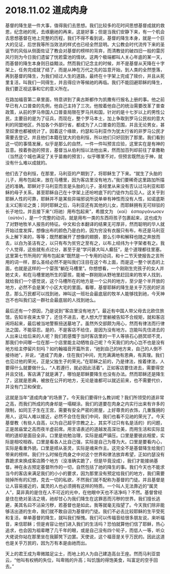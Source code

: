# 2018.11.02 道成肉身

基督的降生是一件大事，值得我们去思想。我们比较多的花时间思想基督成就的救恩，纪念祂的死，去琢磨祂的再来，这是好事；但是当我们安静下来，有一个机会去思想基督在地上完整的历程，我们不得不看到说，基督的降生本身，就是一个巨大的见证，后世我等所当效法的样式也已经全然显明。大公教会时代流传下来的圣诞节的风俗从侧面佐证了教会对基督的榜样的背弃，而清教徒的破四旧一般的雷厉风行则为今日我们遗留了恍若雷池的情状。这两个极端都叫人关心年底的某一天，而基督的降生本身则日益黯淡。然而我们记念主的时候，并不是基督从天降在十字架上，任务完成就了结了，而是从神在万代之先的旨意开始，到人类的全然堕落，再到基督的降生，为我们经过人生的道路，最终在十字架上完成了赎价，并且从死里复活，叫我们一同得生，并且得应许等候祂的再临。我们不能回避耶稣的降生，我们要正视这事和它的意义所在。

在路加福音第二章里面，特意讲到了奥古斯都作为凯撒有行报名上册的事。他之前早已有人口普查的先例，他自己主持了三次。他按着他自己的统治需要改革了普查政策，从前的罗马帝国人口普查局限在罗马共和国，针对的是十七岁以上的男性公民，主要目的是为了征兵，而现在，整个罗马本土，加上争取到罗马公民权的意大利的同盟地区，外加各个外部行省，都成为了人口普查的范围，并且无论男女，甚至奴隶也都被统计了。因着这个缘故，约瑟和马利亚作为犹太行省的非罗马公民才需要去登记，并且他们本籍在犹大的伯利恒，所以他们只好回到了那里。我们看到这一切的事情发展，似乎是那么的自然，一件一件叫预言应验，这里实在是有神的旨意。按着弥迦的预言，基督当从伯利恒以法他出来，然而加百列却前往了拿撒勒（当然这个城也满足了关乎苗裔的预言），似乎哪里不对，但预言既然出于神，就没有什么难以成就的。

他们去了伯利恒，在那里，马利亚的产期到了，将耶稣生了下来。“就生了头胎的儿子，用布包起来，放在马槽里，因为客店里没有地方。”我们要稀奇这里路加所描述的准确。耶稣对于马利亚而言是头胎的儿子，圣经里从来没有否认过马利亚和耶稣的母子关系，甚至耶稣自己在十字架上还吩咐底下的门徒作为后见人。这关乎到耶稣人性的可靠，耶稣并不是某些异端邪说所说单单有神性而没有人性，如诺底斯主义幻影论之类；同时耶稣之后，马利亚还有其他的儿女，而耶稣拥有无可辩驳的长子地位。并且接下来“（将祂）用布包起来”，希腊文为 （καὶ） ἐσπαργάνωσεν （αὐτὸν），是一个完整的动词，就是用布一类的东西将孩子包裹起来，这也成为了对野地牧羊人报告的特征。中文和合本翻译的结果无可厚非，然而聪明的华人就开始过度发挥，想像出布的颜色乃是白的，因为穷没有衣服只有布，布还是马利亚头上解下来的，等等；既然都展开了想像的翅膀，那么引申和解释也随之奔放而去，以白为圣洁有之，以只有布为贫穷之至有之，以布上经纬为十字架者有之。我个人觉得，这些就有点过分，甚至于是“学问甚大叫人癫狂”，是个道理都往里塞。这里第七节所用的“用布包起来”既然是一个专用的动词，和十二节天使报告之言所用的词一样，那么圣经必然不是叫我们注目在这个布上面，而是这一整个状态的上面，也就是这样的一个婴孩“躺在马槽里”。你想想看，一个刚刚生完孩子的女人并她丈夫，和在马槽里她所生的婴孩，能被一群刚刚从野地里赶回来的牧羊人找到，就给我们一个感觉说，这个马槽所在的地方是一个公共的地方，至少是个半开放的地方，必然不会是某个小区大宅的里面。看哪，基督耶稣的降生是关乎万民的好消息，那么万民都可以找到祂，神叫这一班社会最底层的牧羊人能够找到祂，今天神岂不也叫我们这一群社会最底层的人找到祂么。

最后还有一个原因，乃是说到“客店里没有地方”。最近有中国人带父母去北欧住旅馆，告知半夜来太早了，还住不进去，老人想大厅里躺被告知不合规矩，就和客店闹将起来，最后被当地警察扭送墓地了。虽然外交部颇为用心，然而有律法而行律法之国，不能容忍。是的，不是客店不给住，是因为没有地方。岂能叫先住进去的人出来让给后来的人呢？我们若感慨于当时客店里的一干人等铁石心肠冥顽不灵，那我们中间哪一位在那一个店里能主动牺牲自己呢？今天我们的内心岂不也是没有地方给主停留片刻吗？如约翰福音开篇所言，“祂到自己的地方来，自己的人倒不接待祂”，并说，“道成了肉身，住在我们中间，充充满满地有恩典，有真理。我们也见过他的荣光，正是父独生子的荣光。”在耶稣之前的，乃是律法，按着律法，人要得什么就要做什么，“人若遵行，就必因此活着”。正如客店要住进去，需要得空并且交钱，客店满了就是满了，哪怕是耶稣要降生也没有办法。然而耶稣还是降生了，这就是恩典，被放在公开的地方，无论是谁都可以就近前来，也不需要代价，并没有门卫和保安。

这就是当年“道成肉身”的场景了。今天我们要得什么教训呢？我们所领受的道非常之高，而我们所成的肉身却是一塌糊涂。我们的道要在肉身之内实行出来有许多的限制，如同王子生在王宫，需要有安全严密的房屋，上好尊贵的衣饰，几重簇拥的用人，这叫人难以接近，必然不会住在我们中间，我们也看不见祂的荣光了。今天基督教（有些人自高，以为自己超乎宗教之上，其实不过只有名是活的）的问题，正是居庙堂之高而夜半虚前席。用言语表述的道越发高深壮美，而用生活和实际显明的道却是面目全非。口里是劝勉治理，实际是威严镇压。口里是要彼此相爱，实际是相咬相吞。口里是看各人比自己强，实际是自己为尊为大。口里是要看内心，实际是看重外貌。口里是顺从圣灵，实际是魂来作主。这完全不是基督降生给我们带来的榜样。我们什么时候在肉身之中对这个世界和律法放弃希望，正如约瑟没有靠跪求来换成客店腾个地方（没准确实跪了，但是毕竟没成），我们才能接纳基督。神在永古预定基督所作的一切，自然包括了祂的降生的事。我们今天也不能求当今的客店来满足我们的小小的要求，因为那里没有预定给我们的地方，我们需要抛掉所有的幻想，克去一切的私欲，不然我们就不配称为基督的门徒。并且基督是让人容易接近的，属灵的人也必须拥有这样的特质。一个叫人无法靠近的“属灵人”，莫非真的是住在人不可近的光中，在他眼中天也不洁净吗？不然。基督曾经是住在绝对圣洁之境，祂却甘心为我们降生在这罪恶而污秽的世界。我们擅长逃避，美其名曰不沾染污秽，若基督也是如此，我等就毫无指望了。今天我们除非能够活出道的生命，我们就不敢自诩为基督的门徒。我们不必去比较耶稣的生平受死和复活，单单基督的降生，就叫我们惭愧。我们可以传福音给很多朋友说，来听福音，来信耶稣；但是肯容让他们进入我们的生活吗？恐怕就算他们信了耶稣，热心追求，也会因为祖辈瞎了几千年的眼，或是自己没有四个轮子，而低人一等，听众大佬说你站在那里坐在我脚凳下边罢。天使说，这个福音是关乎万民的。因此这道也是关乎万民的，因为万有本是由祂而出。

天上的君王成为卑微踏足尘土，而地上的人为自己建造高台王座。然而马利亚尝云，“他叫有权柄的失位，叫卑贱的升高；叫饥饿的得饱美食，叫富足的空手回去。”
